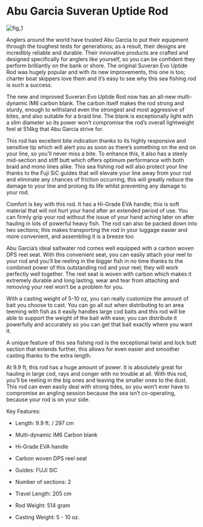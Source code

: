 # Abu Garcia Suveran Uptide Rod

![fig_1](Rods_Abu_Suveran_Uptide.jpg)

Anglers around the world have trusted Abu Garcia to put their equipment through the toughest tests for
generations; as a result, their designs are incredibly reliable and durable.
Their innovative products are crafted and designed specifically for anglers like yourself, so you can
be confident they perform brilliantly on the bank or shore.
The original Suveran Evo Uptide Rod was hugely popular and with its new improvements, this one is too;
charter boat skippers love them and it’s easy to see why this sea fishing rod is such a success.

The new and improved Suveran Evo Uptide Rod now has an all-new multi-dynamic IM6 carbon blank.
The carbon itself makes the rod strong and sturdy, enough to withstand even the strongest and most
aggressive of bites, and also suitable for a braid line.
The blank is exceptionally light with a slim diameter so its power won’t compromise the rod’s overall
lightweight feel at 514kg that Abu Garcia strive for.

This rod has excellent bite indication thanks to its highly responsive and sensitive tip which will alert
you as soon as there’s something on the end on your line, so you’ll never miss a bite.
To enhance this, it also has a steely mid-section and stiff butt which offers optimum performance with both
braid and mono lines alike.
This sea fishing rod will also protect your line thanks to the Fuji SiC guides that will elevate your line
away from your rod and eliminate any chances of friction occurring, this will greatly reduce the damage to
your line and prolong its life whilst preventing any damage to your rod.

Comfort is key with this rod. It has a Hi-Grade EVA handle; this is soft material that will not hurt your
hand after an extended period of use.
You can firmly grip your rod without the issue of your hand aching later on after hauling in lots of powerful
heavy fish.
The rod can also be packed down into two sections; this makes transporting the rod in your luggage easier and
more convenient, and assembling it is a breeze too.

Abu Garcia’s ideal saltwater rod comes well equipped with a carbon woven DPS reel seat.
With this convenient seat, you can easily attach your reel to your rod and you’ll be reeling in the bigger fish
in no time thanks to the combined power of this outstanding rod and your reel; they will work perfectly well
together.
The reel seat is woven with carbon which makes it extremely durable and long lasting; wear and tear from
attaching and removing your reel won’t be a problem for you.

With a casting weight of 5-10 oz, you can really customize the amount of bait you choose to cast.
You can go all out when distributing to an area teeming with fish as it easily handles large cod baits and this
rod will be able to support the weight of the bait with ease; you can distribute it powerfully and accurately
so you can get that bait exactly where you want it.

A unique feature of this sea fishing rod is the exceptional twist and lock butt section that extends further,
this allows for even easier and smoother casting thanks to the extra length.

At 9.9 ft, this rod has a huge amount of power.
It is absolutely great for hauling in large cod, rays and conger with no trouble at all. With this rod, you’ll
be reeling in the big ones and leaving the smaller ones to the dust.
This rod can even easily deal with strong tides, so you won’t ever have to compromise an angling session
because the sea isn’t co-operating, because your rod is on your side.

Key Features:

- Length: 9.9 ft. / 297 cm

- Multi-dynamic IM6 Carbon blank

- Hi-Grade EVA handle

- Carbon woven DPS reel seat

- Guides: FUJI SIC

- Number of sections: 2

- Travel Length: 205 cm

- Rod Weight: 514 gram

- Casting Weight: 5 - 10 oz.
